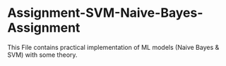 # Assignment-SVM-Naive-Bayes-Assignment
This File contains practical implementation of ML models (Naive Bayes &amp; SVM) with some theory.
